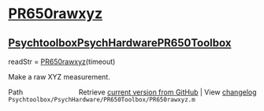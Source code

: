 # [PR650rawxyz](PR650rawxyz)
## [Psychtoolbox](Psychtoolbox)[PsychHardware](PsychHardware)[PR650Toolbox](PR650Toolbox)

readStr = [PR650rawxyz](PR650rawxyz)(timeout)  
  
Make a raw XYZ measurement.  




<div class="code_header" style="text-align:right;">
  <span style="float:left;">Path&nbsp;&nbsp;</span> <span class="counter">Retrieve <a href=
  "https://raw.github.com/Psychtoolbox-3/Psychtoolbox-3/beta/Psychtoolbox/PsychHardware/PR650Toolbox/PR650rawxyz.m">current version from GitHub</a> | View <a href=
  "https://github.com/Psychtoolbox-3/Psychtoolbox-3/commits/beta/Psychtoolbox/PsychHardware/PR650Toolbox/PR650rawxyz.m">changelog</a></span>
</div>
<div class="code">
  <code>Psychtoolbox/PsychHardware/PR650Toolbox/PR650rawxyz.m</code>
</div>

